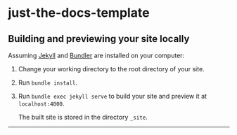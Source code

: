# just-the-docs-template

## Building and previewing your site locally

Assuming [Jekyll] and [Bundler] are installed on your computer:

1.  Change your working directory to the root directory of your site.

2.  Run `bundle install`.

3.  Run `bundle exec jekyll serve` to build your site and preview it at `localhost:4000`.
    
    The built site is stored in the directory `_site`.

----

[Jekyll]: https://jekyllrb.com
[Bundler]: https://bundler.io
